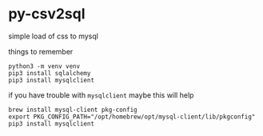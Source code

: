 # py-csv2sql

simple load of css to mysql

things to remember

```
python3 -m venv venv
pip3 install sqlalchemy
pip3 install mysqlclient
```

if you have trouble with `mysqlclient` maybe this will help

```
brew install mysql-client pkg-config
export PKG_CONFIG_PATH="/opt/homebrew/opt/mysql-client/lib/pkgconfig"
pip3 install mysqlclient
```
